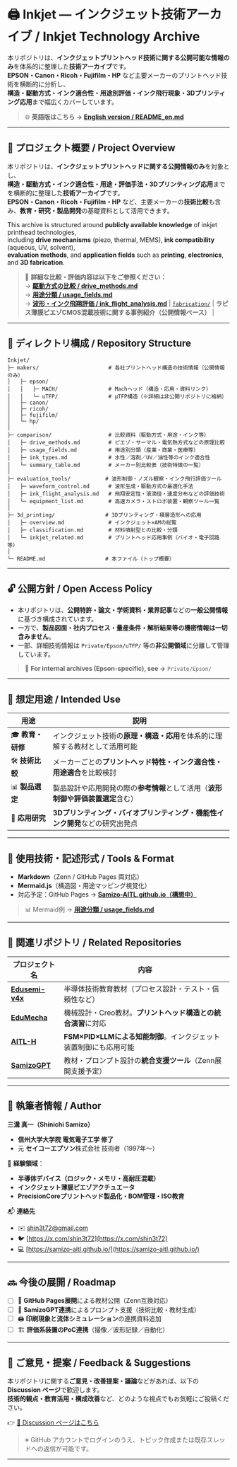 # 🖨️ **Inkjet — インクジェット技術アーカイブ / Inkjet Technology Archive**

本リポジトリは、**インクジェットプリントヘッド技術に関する公開可能な情報のみ**を体系的に整理した**技術アーカイブ**です。  
**EPSON・Canon・Ricoh・Fujifilm・HP** など主要メーカーのプリントヘッド技術を横断的に分析し、  
**構造・駆動方式・インク適合性・用途別評価・インク飛行現象・3Dプリンティング応用**まで幅広くカバーしています。

> 🌐 **英語版はこちら →** [**English version / README_en.md**](./README_en.md)

---

## 📌 **プロジェクト概要 / Project Overview**

本リポジトリは、**インクジェットプリントヘッドに関する公開情報のみ**を対象とし、  
**構造・駆動方式・インク適合性・用途・評価手法・3Dプリンティング応用**までを横断的に整理した**技術アーカイブ**です。  
**EPSON・Canon・Ricoh・Fujifilm・HP** など、主要メーカーの**技術比較**も含み、**教育・研究・製品開発**の基礎資料として活用できます。

This archive is structured around **publicly available knowledge** of inkjet printhead technologies,  
including **drive mechanisms** (piezo, thermal, MEMS), **ink compatibility** (aqueous, UV, solvent),  
**evaluation methods**, and **application fields** such as **printing**, **electronics**, and **3D fabrication**.

> 🔎 **詳細な比較・評価内容は以下をご参照ください：**  
> → [**駆動方式の比較 / drive_methods.md**](./comparison/drive_methods.md)  
> → [**用途分類 / usage_fields.md**](./comparison/usage_fields.md)  
> → [**波形・インク飛翔評価 / ink_flight_analysis.md**](./evaluation_tools/ink_flight_analysis.md)
> | [`fabrication/`](./fabrication/) | **ラピス薄膜ピエゾCMOS混載技術に関する事例紹介（公開情報ベース）** |

---

## 📁 **ディレクトリ構成 / Repository Structure**

```plaintext
Inkjet/
├─ makers/                      # 各社プリントヘッド構造の技術情報（公開情報のみ）
│   ├─ epson/
│   │   ├─ MACH/                # Machヘッド（構造・応用・資料リンク）
│   │   └─ uTFP/                # μTFP構造（※詳細は非公開リポジトリに格納）
│   ├─ canon/
│   ├─ ricoh/
│   ├─ fujifilm/
│   └─ hp/
│
├─ comparison/                  # 比較資料（駆動方式・用途・インク等）
│   ├─ drive_methods.md         # ピエゾ・サーマル・電気熱方式などの原理比較
│   ├─ usage_fields.md          # 用途別分類（産業・商業・医療等）
│   ├─ ink_types.md             # 水性／溶剤／UV／油性等のインク適合性
│   └─ summary_table.md         # メーカー別比較表（技術特徴の一覧）
│
├─ evaluation_tools/           # 波形制御・ノズル観察・インク飛行評価ツール
│   ├─ waveform_control.md      # 波形生成・駆動方式の最適化手法
│   ├─ ink_flight_analysis.md   # 飛翔安定性・液滴径・速度分布などの評価技術
│   └─ equipment_list.md        # 高速カメラ・ストロボ装置・観察ツール一覧
│
├─ 3d_printing/                # 3Dプリンティング・積層造形への応用
│   ├─ overview.md              # インクジェット×AMの総覧
│   ├─ classification.md        # 材料噴射型との比較・分類
│   └─ inkjet_related.md        # プリントヘッド応用事例（バイオ・電子回路等）
│
└─ README.md                   # 本ファイル（トップ概要）
```

---

## 🔓 **公開方針 / Open Access Policy**

- 本リポジトリは、**公開特許・論文・学術資料・業界記事**などの**一般公開情報**に基づき構成されています。  
- 一方で、**製品図面・社内プロセス・量産条件・解析結果等の機密情報は一切含みません**。  
- 一部、詳細技術情報は `Private/Epson/uTFP/` 等の**非公開領域**に分離して管理しています。

> 🔐 **For internal archives (Epson-specific), see →** `Private/Epson/`

---

## 🎯 **想定用途 / Intended Use**

| 用途 | 説明 |
|------|------|
| 🎓 **教育・研修** | インクジェット技術の**原理・構造・応用**を体系的に理解する教材として活用可能 |
| 🛠 **技術比較** | メーカーごとの**プリントヘッド特性・インク適合性・用途適合**を比較検討 |
| 📊 **製品選定** | 製品設計や応用開発の際の**参考情報**として活用（**波形制御や評価装置選定**含む） |
| 🧪 **応用研究** | **3Dプリンティング・バイオプリンティング・機能性インク開発**などの研究出発点 |

---

## 🔧 **使用技術・記述形式 / Tools & Format**

- **Markdown**（Zenn / GitHub Pages 両対応）  
- **Mermaid.js**（構造図・用途マッピング視覚化）  
- 対応予定：GitHub Pages → [**Samizo-AITL.github.io（構想中）**](https://github.com/Samizo-AITL)

> 📊 Mermaid例 → [**用途分類 / usage_fields.md**](./comparison/usage_fields.md)

---

## 📎 **関連リポジトリ / Related Repositories**

| プロジェクト名 | 内容 |
|----------------|------|
| [**Edusemi-v4x**](https://github.com/Samizo-AITL/Edusemi-v4x) | 半導体技術教育教材（プロセス設計・テスト・信頼性など） |
| [**EduMecha**](https://github.com/Samizo-AITL/EduMecha) | 機械設計・Creo教材。**プリントヘッド構造との統合演習**に対応 |
| [**AITL-H**](https://github.com/Samizo-AITL/AITL-H) | **FSM×PID×LLMによる知能制御**。インクジェット装置制御にも応用可能 |
| [**SamizoGPT**](https://github.com/Samizo-AITL/SamizoGPT) | 教材・プロンプト設計の**統合支援ツール**（Zenn展開支援予定） |

---

## 👤 **執筆者情報 / Author**

**三溝 真一（Shinichi Samizo）**  
- **信州大学大学院 電気電子工学 修了**  
- 元 **セイコーエプソン**株式会社 技術者（1997年〜）

📌 **経験領域**：  
- **半導体デバイス（ロジック・メモリ・高耐圧混載）**  
- **インクジェット薄膜ピエゾアクチュエータ**  
- **PrecisionCoreプリントヘッド製品化・BOM管理・ISO教育**

📬 **連絡先**  
- ✉️ [shin3t72@gmail.com](mailto:shin3t72@gmail.com)  
- 🐦 [https://x.com/shin3t72](https://x.com/shin3t72)  
- 💻 [https://samizo-aitl.github.io/](https://samizo-aitl.github.io/)

---

## 🔜 **今後の展開 / Roadmap**

- [ ] 📘 **GitHub Pages展開**による教材公開（Zenn互換対応）  
- [ ] 🧠 **SamizoGPT連携**によるプロンプト支援（技術比較・教材生成）  
- [ ] 🖨️ **印刷現象と流体シミュレーション**の連携資料追加  
- [ ] 🏗️ **評価系装置のPoC連携**（撮像／波形記録／自動化）

---

## 💬 **ご意見・提案 / Feedback & Suggestions**

本リポジトリに関する**ご意見・改善提案・議論**などがあれば、以下の **Discussion ページ**で歓迎します。  
**技術的観点・教育活用・構成改善**など、どのような視点でもお気軽にご投稿ください。

👉 [💬 Discussion ページはこちら](https://github.com/Samizo-AITL/Inkjet/discussions)

> ※ GitHub アカウントでログインのうえ、トピック作成または既存スレッドへの返信が可能です。

---
